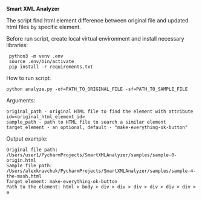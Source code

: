 **Smart XML Analyzer**

The script find html element difference between original file and updated html files 
by specific element. 

Before run script, create local virtual environment and install necessary libraries:

     python3 -m venv .env
     source .env/bin/activate
     pip install -r requirements.txt

How to run script: 
    
    python analyze.py -of=PATH_TO_ORIGINAL_FILE -sf=PATH_TO_SAMPLE_FILE


Arguments:

    original_path - original HTML file to find the element with attribute id=<original_html_element_id> 
    sample_path - path to HTML file to search a similar element
    target_element - an optional, default - "make-everything-ok-button"


Output example: 

    Original file path: /Users/user1/PycharmProjects/SmartXMLAnalyzer/samples/sample-0-origin.html
    Sample file path: /Users/alexkravchuk/PycharmProjects/SmartXMLAnalyzer/samples/sample-4-the-mash.html
    Target element: make-everything-ok-button
    Path to the element: html > body > div > div > div > div > div > div > a
